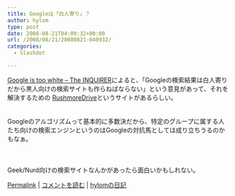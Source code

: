 ```yaml
---
title: Googleは「白人寄り」？
author: hylom
type: post
date: 2008-08-21T04:09:32+00:00
url: /2008/08/21/20080821-040932/
categories:
  - Slashdot

---
```

 [Google is too white &#8211; The INQUIRER][1]によると、「Googleの検索結果は白人寄りだから黒人向けの検索サイトも作らねばならない」という意見があって、それを解決するための [RushmoreDrive][2]というサイトがあるらしい。  
</br>   
Googleのアルゴリズムって基本的に多数決だから、特定のグループに属する人たち向けの検索エンジンというのはGoogleの対抗馬としては成り立ちうるのかもなぁ。</br>  
</br>   
Geek/Nurd向けの検索サイトなんかがあったら面白いかもしれない。 

   [Permalink][3] |    [コメントを読む][4] |    [hylomの日記][5] 

</br>

 [1]: http://www.theinquirer.net/gb/inquirer/news/2008/08/20/google-white
 [2]: http://www.rushmoredrive.com/
 [3]: http://slashdot.jp/~hylom/journal/449813
 [4]: http://slashdot.jp/~hylom/journal/449813#acomments
 [5]: http://slashdot.jp/~hylom/journal/